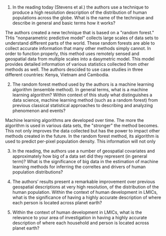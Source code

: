 1. In the reading today (Stevens et al.) the authors use a technique to produce a high resolution description of the distribution of human populations across the globe. What is the name of the technique and describe in general and basic terms how it works? 
  
  The authors created a new technique that is based on a "random forest." THis "nonparametric predictive model" collects large scales of data sets to understand different parts of the world. These random forests are able to collect accurate information that many other methods simply cannot. In order to function properly, this method uses remotely sensed and geospatial data from multiple scales into a dasymetric model. This model provides detailed information of various statistics collected from other methods as well. The authors descided to use case studies in three different countries: Kenya, Vietnam and Cambodia. 


2. The random forest method used by the authors is a machine learning algorithm (ensemble method). In general terms, what is a machine learning algorithm? Within context of this study what distinguishes a data science, machine learning method (such as a random forest) from previous classical statistical approaches to describing and analyzing phenomenon and events? 
 
 Machine learning algorithms are developed over time. The more the algorithm is used in various data sets, the "stronger" the method becomes. This not only improves the data collected but has the power to impact other methods created in the future. In the random forest method, its algorithm is used to predict per-pixel population density. This information will not only 
 









3. In the reading, the authors use a number of geospatial covariates and approximately how big of a data set did they represent (in general term)? What is the significance of big data in the estimation of machine learning methods for inferring the correltes and drivers of human population distributions? 

4. The authors’ results present a remarkable improvement over previous geospatial descriptions at very high resolution, of the distribution of the human population. Within the context of human development in LMICs, what is the significance of having a highly accurate description of where each person is located across planet earth?

5. Within the context of human development in LMICs, what is the relevance to your area of investigation in having a highly accurate description of where each household and person is located across planet earth?
